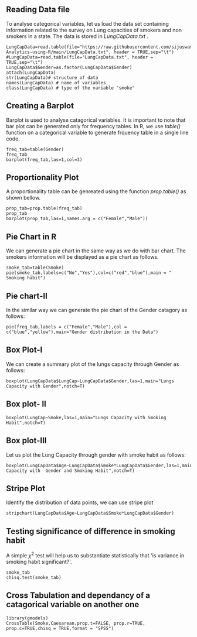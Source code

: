 ## Reading Data file

To analyse categorical variables, let us load the data set containing information related to the survey on Lung capacities of smokers and non smokers in a state. The data is stored in *LungCapData.txt* .

```{r, loading LungCapData.txt}
LungCapData=read.table(file="https://raw.githubusercontent.com/sijuswamy/Data-Analytics-using-R/main/LungCapData.txt", header = TRUE,sep="\t")
#LungCapData=read.table(file="LungCapData.txt", header = TRUE,sep="\t")
LungCapData$Gender=as.factor(LungCapData$Gender)
attach(LungCapData)
str(LungCapData)# structure of data
names(LungCapData) # name of variables
class(LungCapData) # type of the variable "smoke"
```

## Creating a Barplot

Barplot is used to analyse catagorical variables. It is important to note that bar plot can be generated only for frequency tables. In R, we use *table()* function on a categorical variable to generate frquency table in a single line code.

```{r, bar plot}
freq_tab=table(Gender)
freq_tab
barplot(freq_tab,las=1,col=3)
```

## Proportionality Plot

A proportionality table can be genreated using the function *prop.table()* as shown bellow.

```{r, proportionality table}
prop_tab=prop.table(freq_tab)
prop_tab
barplot(prop_tab,las=1,names.arg = c("Female","Male"))
```


## Pie Chart in R

We can generate a pie chart in the same way as we do with bar chart. The smokers information will be displayed as a pie chart as follows.

```{r}
smoke_tab=table(Smoke)
pie(smoke_tab,labels=c("No","Yes"),col=c("red","blue"),main = " Smoking habit")
```

## Pie chart-II

In the similar way we can generate the pie chart of the Gender catagory as follows:
```{r}
pie(freq_tab,labels = c("Female","Male"),col = c("blue","yellow"),main="Gender distribution in the Data")
```

## Box Plot-I

We can create a summary plot of the lungs capacity through Gender as follows:

```{r}
boxplot(LungCapData$LungCap~LungCapData$Gender,las=1,main="Lungs Capacity with Gender",notch=T)
```

## Box plot- II

```{r}
boxplot(LungCap~Smoke,las=1,main="Lungs Capacity with Smoking Habit",notch=T)
```

## Box plot-III

Let us plot the Lung Capacity through gender with smoke habit as follows:

```{r}
boxplot(LungCapData$Age~LungCapData$Smoke*LungCapData$Gender,las=1,main="Lungs Capacity with  Gender and Smoking Habit",notch=T)
```
## Stripe Plot

Identify the distribution of data points, we can use stripe plot

```{r}
stripchart(LungCapData$Age~LungCapData$Smoke*LungCapData$Gender)
```


## Testing significance of difference in smoking habit

A simple $\chi^2$ test will help us to substantiate statistically that 'is variance in smoking habit  significant?'.

```{r}
smoke_tab
chisq.test(smoke_tab)
```

## Cross Tabulation and dependancy of a catagorical variable on another one

```{r}
library(gmodels)
CrossTable(Smoke,Caesarean,prop.t=FALSE, prop.r=TRUE, prop.c=TRUE,chisq = TRUE,format = "SPSS")
```

